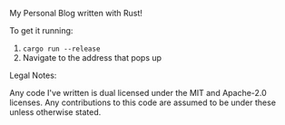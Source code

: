 My Personal Blog written with Rust!

To get it running:

1. `cargo run --release`
2. Navigate to the address that pops up

Legal Notes:

Any code I've written is dual licensed under the MIT and Apache-2.0
licenses. Any contributions to this code are assumed to be under these
unless otherwise stated.
